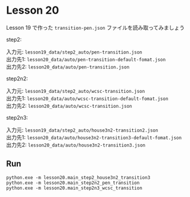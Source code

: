 # Lesson 20

Lesson 19 で作った `transition-pen.json` ファイルを読み取ってみましょう  

step2:  

入力元: `lesson19_data/step2_auto/pen-transition.json`  
出力先1: `lesson20_data/auto/pen-transition-default-fomat.json`  
出力先2: `lesson20_data/auto/pen-transition.json`  

step2n2:  

入力元: `lesson19_data/step2_auto/wcsc-transition.json`  
出力先1: `lesson20_data/auto/wcsc-transition-default-fomat.json`  
出力先2: `lesson20_data/auto/wcsc-transition.json`  

step2n3:  

入力元: `lesson19_data/step2_auto/house3n2-transition2.json`  
出力先1: `lesson20_data/auto/house3n2-transition3-default-fomat.json`  
出力先2: `lesson20_data/auto/house3n2-transition3.json`  

## Run

```shell
python.exe -m lesson20.main_step2_house3n2_transition3
python.exe -m lesson20.main_step2n2_pen_transition
python.exe -m lesson20.main_step2n3_wcsc_transition
```
